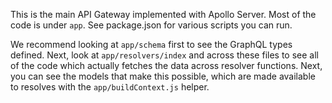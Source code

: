 This is the main API Gateway implemented with Apollo Server. Most of the code is under `app`. See package.json for various scripts you can run.

We recommend looking at `app/schema` first to see the GraphQL types defined. Next, look at `app/resolvers/index` and across these files to see all of the code which actually fetches the data across resolver functions. Next, you can see the models that make this possible, which are made available to resolves with the `app/buildContext.js` helper.

